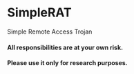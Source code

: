 # SimpleRAT
Simple Remote Access Trojan
#### All responsibilities are at your own risk.
#### Please use it only for research purposes.
